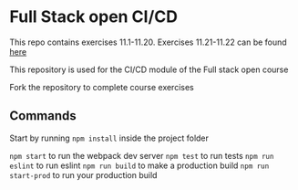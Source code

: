 # Full Stack open CI/CD

This repo contains exercises 11.1-11.20. Exercises 11.21-11.22 can be found [here](https://github.com/noorary/anecdotes-cicd)

This repository is used for the CI/CD module of the Full stack open course

Fork the repository to complete course exercises

## Commands

Start by running `npm install` inside the project folder

`npm start` to run the webpack dev server
`npm test` to run tests
`npm run eslint` to run eslint
`npm run build` to make a production build
`npm run start-prod` to run your production build
